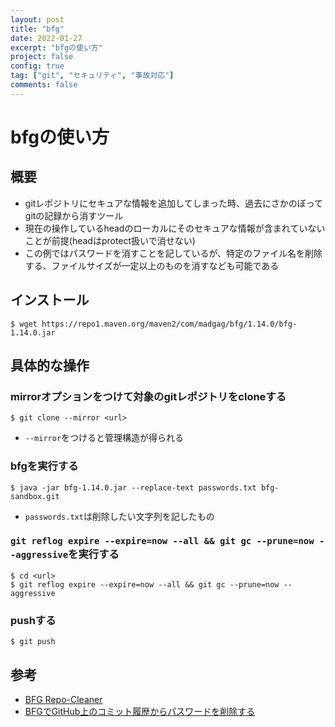 ```yaml
---
layout: post
title: "bfg"
date: 2022-01-27
excerpt: "bfgの使い方"
project: false
config: true
tag: ["git", "セキュリティ", "事故対応"]
comments: false
---
```


# bfgの使い方

## 概要
 - gitレポジトリにセキュアな情報を追加してしまった時、過去にさかのぼってgitの記録から消すツール
 - 現在の操作しているheadのローカルにそのセキュアな情報が含まれていないことが前提(headはprotect扱いで消せない)
 - この例ではパスワードを消すことを記しているが、特定のファイル名を削除する、ファイルサイズが一定以上のものを消すなども可能である

## インストール

```console
$ wget https://repo1.maven.org/maven2/com/madgag/bfg/1.14.0/bfg-1.14.0.jar
```

## 具体的な操作

### mirrorオプションをつけて対象のgitレポジトリをcloneする

```console
$ git clone --mirror <url>
```
 - `--mirror`をつけると管理構造が得られる

### bfgを実行する

```console
$ java -jar bfg-1.14.0.jar --replace-text passwords.txt bfg-sandbox.git 
```
 - `passwords.txt`は削除したい文字列を記したもの

### `git reflog expire --expire=now --all && git gc --prune=now --aggressive`を実行する 

```console
$ cd <url>
$ git reflog expire --expire=now --all && git gc --prune=now --aggressive
```

### pushする

```console
$ git push
```

## 参考
 - [BFG Repo-Cleaner](https://rtyley.github.io/bfg-repo-cleaner/)
 - [BFGでGitHub上のコミット履歴からパスワードを削除する](https://qiita.com/jnchito/items/64ffb76a9c645323f43c)
